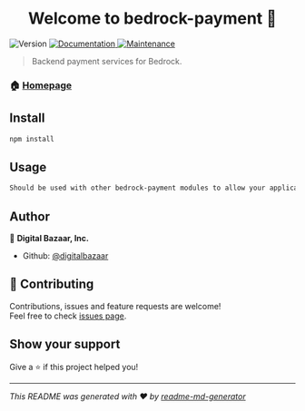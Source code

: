 <h1 align="center">Welcome to bedrock-payment 👋</h1>
<p>
  <img alt="Version" src="https://img.shields.io/badge/version-0.0.1-blue.svg?cacheSeconds=2592000" />
  <a href="https://github.com/digitalbazaar/bedrock-payment#readme">
    <img alt="Documentation" src="https://img.shields.io/badge/documentation-yes-brightgreen.svg" target="_blank" />
  </a>
  <a href="https://github.com/digitalbazaar/bedrock-payment/graphs/commit-activity">
    <img alt="Maintenance" src="https://img.shields.io/badge/Maintained%3F-yes-green.svg" target="_blank" />
  </a>
</p>

> Backend payment services for Bedrock.

### 🏠 [Homepage](https://github.com/digitalbazaar/bedrock-payment#readme)

## Install

```sh
npm install
```

## Usage

```sh
Should be used with other bedrock-payment modules to allow your application to accept payments.
```

## Author

👤 **Digital Bazaar, Inc.**

* Github: [@digitalbazaar](https://github.com/digitalbazaar)

## 🤝 Contributing

Contributions, issues and feature requests are welcome!<br />Feel free to check [issues page](https://github.com/digitalbazaar/bedrock-payment/issues).

## Show your support

Give a ⭐️ if this project helped you!

***
_This README was generated with ❤️ by [readme-md-generator](https://github.com/kefranabg/readme-md-generator)_
